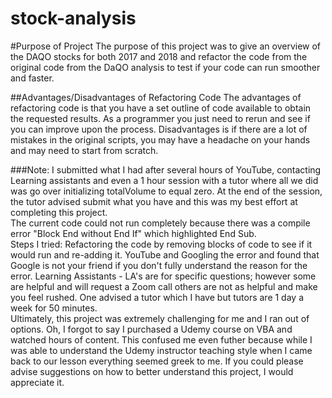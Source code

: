 # stock-analysis

#Purpose of Project
The purpose of this project was to give an overview of the DAQO stocks for both 2017 and 2018 and refactor the code from the original code from the DaQO analysis to test if your code can run smoother and faster.

##Advantages/Disadvantages of Refactoring Code
The advantages of refactoring code is that you have a set outline of code available to obtain the requested results.  As a programmer you just need to rerun and see if you can improve upon the process.
Disadvantages is if there are a lot of mistakes in the original scripts, you may have a headache on your hands and may need to start from scratch.   

###Note:   I submitted what I had after several hours of YouTube, contacting Learning assistants and even a 1 hour session with a tutor where all we did was go over initializing totalVolume to equal zero.   At the end of the session, the tutor advised submit what you have and this was my best effort at completing this project.   
The current code could not run completely because there was a compile error "Block End without End If" which highlighted End Sub.  
Steps I tried:
Refactoring the code by removing blocks of code to see if it would run and re-adding it. 
YouTube and Googling the error and found that Google is not your friend if you don't fully understand the reason for the error.
Learning Assistants - LA's are for specific questions; however some are helpful and will request a Zoom call others are not as helpful and make you feel rushed.   One advised a tutor which I have but tutors are 1 day a week for 50 minutes.  
Ultimately, this project was extremely challenging for me and I ran out of options.  Oh, I forgot to say I purchased a Udemy course on VBA and watched hours of content.  This confused me even futher because while I was able to understand the Udemy instructor teaching style when I came back to our lesson everything seemed greek to me.
If you could please advise suggestions on how to better understand this project, I would appreciate it.   
